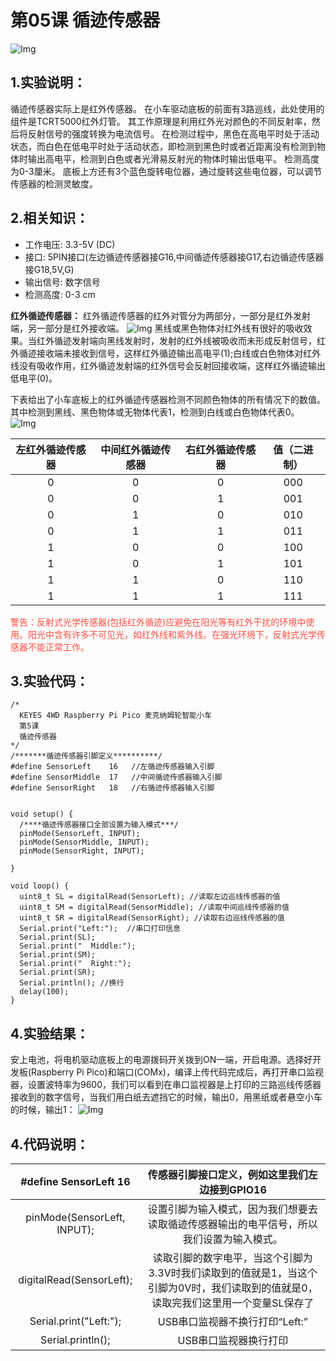 # 第05课 循迹传感器
![Img](./media/8b051f7e023b717bbbe5766142bc3663.png)
## 1.实验说明：                                                                                 
循迹传感器实际上是红外传感器。 在小车驱动底板的前面有3路巡线，此处使用的组件是TCRT5000红外灯管。 其工作原理是利用红外光对颜色的不同反射率，然后将反射信号的强度转换为电流信号。 在检测过程中，黑色在高电平时处于活动状态，而白色在低电平时处于活动状态，即检测到黑色时或者近距离没有检测到物体时输出高电平，检测到白色或者光滑易反射光的物体时输出低电平。 检测高度为0-3厘米。 底板上方还有3个蓝色旋转电位器，通过旋转这些电位器，可以调节传感器的检测灵敏度。

## 2.相关知识：
- 工作电压: 3.3-5V (DC)
- 接口: 5PIN接口(左边循迹传感器接G16,中间循迹传感器接G17,右边循迹传感器接G18,5V,G)
- 输出信号: 数字信号
- 检测高度: 0-3 cm

**红外循迹传感器：** 红外循迹传感器的红外对管分为两部分，一部分是红外发射端，另一部分是红外接收端。
![Img](./media/8b45022c3d8e2f74f2b44121d8d7eb65.png)
黑线或黑色物体对红外线有很好的吸收效果。当红外循迹发射端向黑线发射时，发射的红外线被吸收而未形成反射信号，红外循迹接收端未接收到信号，这样红外循迹输出高电平(1);白线或白色物体对红外线没有吸收作用，红外循迹发射端的红外信号会反射回接收端，这样红外循迹输出低电平(0)。

下表给出了小车底板上的红外循迹传感器检测不同颜色物体的所有情况下的数值。其中检测到黑线、黑色物体或无物体代表1，检测到白线或白色物体代表0。
![Img](./media/9c61aaf1c898cac65108d6761167f6e9.png)

|左红外循迹传感器|中间红外循迹传感器|右红外循迹传感器|值（二进制）|
| :--: | :--: |:--:| :--: |
|0|0|0|000|
|0|0|1|001|
|0|1|0|010|
|0|1|1|011|
|1|0|0|100|
|1|0|1|101|
|1|1|0|110|
|1|1|1|111|

<span style="color: rgb(255, 76, 65);">警告：反射式光学传感器(包括红外循迹)应避免在阳光等有红外干扰的环境中使用。阳光中含有许多不可见光，如红外线和紫外线。在强光环境下，反射式光学传感器不能正常工作。</span>

## 3.实验代码：

```
/*
  KEYES 4WD Raspberry Pi Pico 麦克纳姆轮智能小车
  第5课
  循迹传感器
*/
/*******循迹传感器引脚定义**********/
#define SensorLeft    16   //左循迹传感器输入引脚
#define SensorMiddle  17   //中间循迹传感器输入引脚
#define SensorRight   18   //右循迹传感器输入引脚


void setup() {
  /****循迹传感器接口全部设置为输入模式***/
  pinMode(SensorLeft, INPUT);
  pinMode(SensorMiddle, INPUT);
  pinMode(SensorRight, INPUT);

}

void loop() {
  uint8_t SL = digitalRead(SensorLeft); //读取左边巡线传感器的值
  uint8_t SM = digitalRead(SensorMiddle); //读取中间巡线传感器的值
  uint8_t SR = digitalRead(SensorRight); //读取右边巡线传感器的值
  Serial.print("Left:");  //串口打印信息
  Serial.print(SL);
  Serial.print("  Middle:");
  Serial.print(SM);
  Serial.print("  Right:");
  Serial.print(SR);
  Serial.println(); //换行
  delay(100);
}
```

## 4.实验结果：                                                                                
安上电池，将电机驱动底板上的电源拨码开关拨到ON一端，开启电源。选择好开发板(Raspberry Pi Pico)和端口(COMx)，编译上传代码完成后，再打开串口监视器，设置波特率为9600，我们可以看到在串口监视器是上打印的三路巡线传感器接收到的数字信号，当我们用白纸去遮挡它的时候，输出0，用黑纸或者悬空小车的时候，输出1：
![Img](./media/1c03d741136b0b358da0fe6a822230c7.png)

## 4.代码说明：

| #define SensorLeft  16 | 传感器引脚接口定义，例如这里我们左边接到GPIO16 |
| :--: | :--: |
| pinMode(SensorLeft, INPUT); | 设置引脚为输入模式，因为我们想要去读取循迹传感器输出的电平信号，所以我们设置为输入模式。 |
|digitalRead(SensorLeft);| 读取引脚的数字电平，当这个引脚为3.3V时我们读取到的值就是1，当这个引脚为0V时，我们读取到的值就是0，读取完我们这里用一个变量SL保存了 |
| Serial.print("Left:");| USB串口监视器不换行打印“Left:” |
| Serial.println(); | USB串口监视器换行打印|
